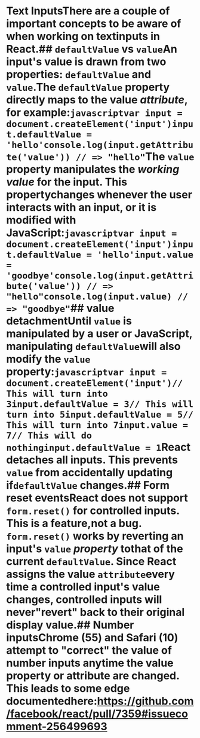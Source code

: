 # Text InputsThere are a couple of important concepts to be aware of when working on textinputs in React.## `defaultValue` vs `value`An input's value is drawn from two properties: `defaultValue` and `value`.The `defaultValue` property directly maps to the value _attribute_, for example:```javascriptvar input = document.createElement('input')input.defaultValue = 'hello'console.log(input.getAttribute('value')) // => "hello"```The `value` property manipulates the _working value_ for the input. This propertychanges whenever the user interacts with an input, or it is modified with JavaScript:```javascriptvar input = document.createElement('input')input.defaultValue = 'hello'input.value = 'goodbye'console.log(input.getAttribute('value')) // => "hello"console.log(input.value) // => "goodbye"```## value detachmentUntil `value` is manipulated by a user or JavaScript, manipulating `defaultValue`will also modify the `value` property:```javascriptvar input = document.createElement('input')// This will turn into 3input.defaultValue = 3// This will turn into 5input.defaultValue = 5// This will turn into 7input.value = 7// This will do nothinginput.defaultValue = 1```**React detaches all inputs**. This prevents `value` from accidentally updating if`defaultValue` changes.## Form reset eventsReact does not support `form.reset()` for controlled inputs. This is a feature,not a bug. `form.reset()` works by reverting an input's `value` _property_ tothat of the current `defaultValue`. Since React assigns the value `attribute`every time a controlled input's value changes, controlled inputs will never"revert" back to their original display value.## Number inputsChrome (55) and Safari (10) attempt to "correct" the value of number inputs anytime the value property or attribute are changed. This leads to some edge documentedhere:https://github.com/facebook/react/pull/7359#issuecomment-256499693